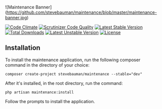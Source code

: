 ![Maintenance Banner]
(https://github.com/stevebauman/maintenance/blob/master/maintenance-banner.jpg)

[![Code Climate](https://codeclimate.com/github/stevebauman/maintenance/badges/gpa.svg)](https://codeclimate.com/github/stevebauman/maintenance)
[![Scrutinizer Code Quality](https://scrutinizer-ci.com/g/stevebauman/maintenance/badges/quality-score.png?b=master)](https://scrutinizer-ci.com/g/stevebauman/maintenance/?branch=master)
[![Latest Stable Version](https://poser.pugx.org/stevebauman/maintenance/v/stable.svg)](https://packagist.org/packages/stevebauman/maintenance) 
[![Total Downloads](https://poser.pugx.org/stevebauman/maintenance/downloads.svg)](https://packagist.org/packages/stevebauman/maintenance) 
[![Latest Unstable Version](https://poser.pugx.org/stevebauman/maintenance/v/unstable.svg)](https://packagist.org/packages/stevebauman/maintenance) 
[![License](https://poser.pugx.org/stevebauman/maintenance/license.svg)](https://packagist.org/packages/stevebauman/maintenance)

## Installation

To install the maintenance application, run the following composer command in the directory of your choice:

    composer create-project stevebauman/maintenance --stable="dev"
    
After it's installed, in the root directory, run the command:

    php artisan maintenance:install
   
Follow the prompts to install the application.